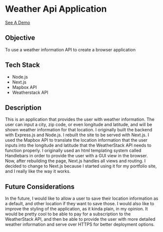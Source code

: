 # Weather Api Application
[See A Demo](http://ec2-18-206-253-28.compute-1.amazonaws.com/)
## Objective
To use a weather information API to create a browser application
## Tech Stack
- Node.js
- Next.js
- Mapbox API
- Weatherstack API
## Description
This is an application that provides the user with weather information. The user can input a city, zip code, or even longitude and latitude, and will be shown weather information for that location. I originally built the backend with Express.js and Node.js. I rebuilt the site to be served with Next.js. I used the Mapbox API to translate the location information that the user inputs into the longitude and latitude that the WeatherStack API needs to function properly. I originally used an html templating system called Handlebars in order to provide the user with a GUI view in the browser. Now, after rebuilding the page, Next.js handles all views and routing. I decided to change to Next.js because I started using it for my portfolio site, and I really like the way it works.
## Future Considerations
In the future, I would like to allow a user to save their location information as a default, and other location if they want to save those. I would also like to improve the styling of the application, as it kinda plain, in my opinion. It would be pretty cool to be able to pay for a subscription to the WeatherStack API, and then be able to provide the user with more detailed weather information and serve over HTTPS for better deployment options.
